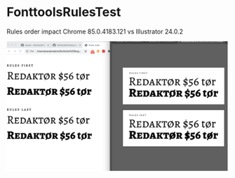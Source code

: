 # FonttoolsRulesTest
Rules order impact
Chrome 85.0.4183.121 vs Illustrator 24.0.2

![r](extra/screenshot.png)